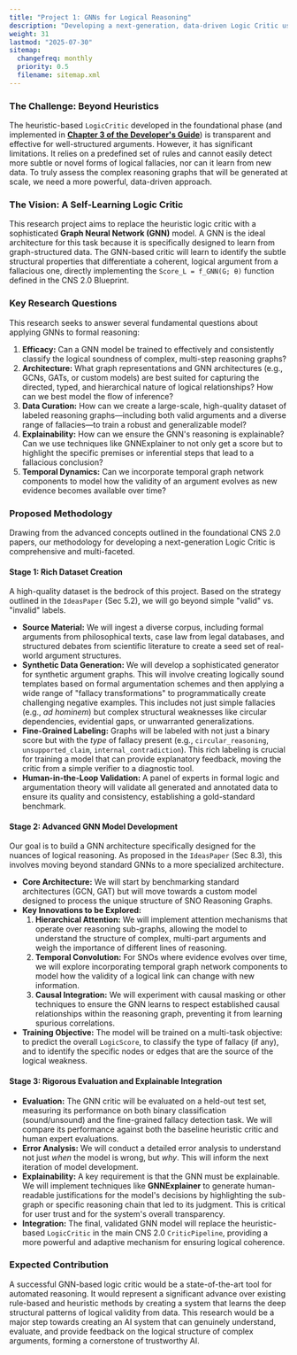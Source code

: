 ```yaml
---
title: "Project 1: GNNs for Logical Reasoning"
description: "Developing a next-generation, data-driven Logic Critic using Graph Neural Networks to assess the structural integrity of arguments."
weight: 31
lastmod: "2025-07-30"
sitemap:
  changefreq: monthly
  priority: 0.5
  filename: sitemap.xml
---
```


### The Challenge: Beyond Heuristics

The heuristic-based `LogicCritic` developed in the foundational phase (and implemented in **[Chapter 3 of the Developer's Guide](/guides/building-cns-2.0-developers-guide/chapter-3-critic-pipeline/)**) is transparent and effective for well-structured arguments. However, it has significant limitations. It relies on a predefined set of rules and cannot easily detect more subtle or novel forms of logical fallacies, nor can it learn from new data. To truly assess the complex reasoning graphs that will be generated at scale, we need a more powerful, data-driven approach.

### The Vision: A Self-Learning Logic Critic

This research project aims to replace the heuristic logic critic with a sophisticated **Graph Neural Network (GNN)** model. A GNN is the ideal architecture for this task because it is specifically designed to learn from graph-structured data. The GNN-based critic will learn to identify the subtle structural properties that differentiate a coherent, logical argument from a fallacious one, directly implementing the `Score_L = f_GNN(G; θ)` function defined in the CNS 2.0 Blueprint.

### Key Research Questions

This research seeks to answer several fundamental questions about applying GNNs to formal reasoning:

1.  **Efficacy:** Can a GNN model be trained to effectively and consistently classify the logical soundness of complex, multi-step reasoning graphs?
2.  **Architecture:** What graph representations and GNN architectures (e.g., GCNs, GATs, or custom models) are best suited for capturing the directed, typed, and hierarchical nature of logical relationships? How can we best model the flow of inference?
3.  **Data Curation:** How can we create a large-scale, high-quality dataset of labeled reasoning graphs—including both valid arguments and a diverse range of fallacies—to train a robust and generalizable model?
4.  **Explainability:** How can we ensure the GNN's reasoning is explainable? Can we use techniques like GNNExplainer to not only get a score but to highlight the specific premises or inferential steps that lead to a fallacious conclusion?
5.  **Temporal Dynamics:** Can we incorporate temporal graph network components to model how the validity of an argument evolves as new evidence becomes available over time?

### Proposed Methodology

Drawing from the advanced concepts outlined in the foundational CNS 2.0 papers, our methodology for developing a next-generation Logic Critic is comprehensive and multi-faceted.

#### Stage 1: Rich Dataset Creation

A high-quality dataset is the bedrock of this project. Based on the strategy outlined in the `IdeasPaper` (Sec 5.2), we will go beyond simple "valid" vs. "invalid" labels.

-   **Source Material:** We will ingest a diverse corpus, including formal arguments from philosophical texts, case law from legal databases, and structured debates from scientific literature to create a seed set of real-world argument structures.
-   **Synthetic Data Generation:** We will develop a sophisticated generator for synthetic argument graphs. This will involve creating logically sound templates based on formal argumentation schemes and then applying a wide range of "fallacy transformations" to programmatically create challenging negative examples. This includes not just simple fallacies (e.g., *ad hominem*) but complex structural weaknesses like circular dependencies, evidential gaps, or unwarranted generalizations.
-   **Fine-Grained Labeling:** Graphs will be labeled with not just a binary score but with the *type* of fallacy present (e.g., `circular_reasoning`, `unsupported_claim`, `internal_contradiction`). This rich labeling is crucial for training a model that can provide explanatory feedback, moving the critic from a simple verifier to a diagnostic tool.
-   **Human-in-the-Loop Validation:** A panel of experts in formal logic and argumentation theory will validate all generated and annotated data to ensure its quality and consistency, establishing a gold-standard benchmark.

#### Stage 2: Advanced GNN Model Development

Our goal is to build a GNN architecture specifically designed for the nuances of logical reasoning. As proposed in the `IdeasPaper` (Sec 8.3), this involves moving beyond standard GNNs to a more specialized architecture.

-   **Core Architecture:** We will start by benchmarking standard architectures (GCN, GAT) but will move towards a custom model designed to process the unique structure of SNO Reasoning Graphs.
-   **Key Innovations to be Explored:**
    1.  **Hierarchical Attention:** We will implement attention mechanisms that operate over reasoning sub-graphs, allowing the model to understand the structure of complex, multi-part arguments and weigh the importance of different lines of reasoning.
    2.  **Temporal Convolution:** For SNOs where evidence evolves over time, we will explore incorporating temporal graph network components to model how the validity of a logical link can change with new information.
    3.  **Causal Integration:** We will experiment with causal masking or other techniques to ensure the GNN learns to respect established causal relationships within the reasoning graph, preventing it from learning spurious correlations.
-   **Training Objective:** The model will be trained on a multi-task objective: to predict the overall `LogicScore`, to classify the type of fallacy (if any), and to identify the specific nodes or edges that are the source of the logical weakness.

#### Stage 3: Rigorous Evaluation and Explainable Integration

-   **Evaluation:** The GNN critic will be evaluated on a held-out test set, measuring its performance on both binary classification (sound/unsound) and the fine-grained fallacy detection task. We will compare its performance against both the baseline heuristic critic and human expert evaluations.
-   **Error Analysis:** We will conduct a detailed error analysis to understand not just *when* the model is wrong, but *why*. This will inform the next iteration of model development.
-   **Explainability:** A key requirement is that the GNN must be explainable. We will implement techniques like **GNNExplainer** to generate human-readable justifications for the model's decisions by highlighting the sub-graph or specific reasoning chain that led to its judgment. This is critical for user trust and for the system's overall transparency.
-   **Integration:** The final, validated GNN model will replace the heuristic-based `LogicCritic` in the main CNS 2.0 `CriticPipeline`, providing a more powerful and adaptive mechanism for ensuring logical coherence.

### Expected Contribution

A successful GNN-based logic critic would be a state-of-the-art tool for automated reasoning. It would represent a significant advance over existing rule-based and heuristic methods by creating a system that learns the deep structural patterns of logical validity from data. This research would be a major step towards creating an AI system that can genuinely understand, evaluate, and provide feedback on the logical structure of complex arguments, forming a cornerstone of trustworthy AI.
